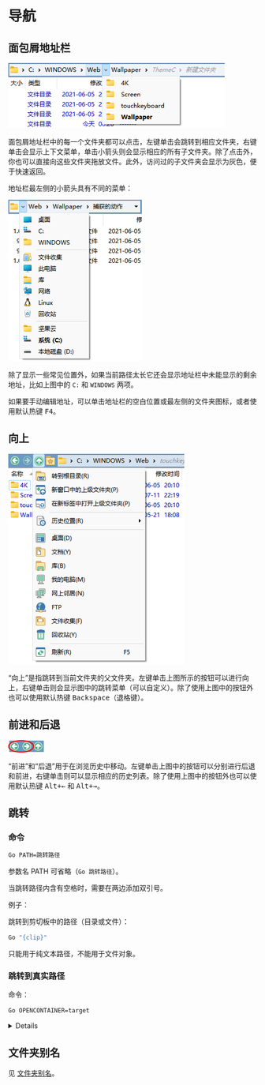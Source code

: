 # 导航
## 面包屑地址栏
![](images/面包屑.png)

面包屑地址栏中的每一个文件夹都可以点击，左键单击会跳转到相应文件夹，右键单击会显示上下文菜单，单击小箭头则会显示相应的所有子文件夹。除了点击外，你也可以直接向这些文件夹拖放文件。此外，访问过的子文件夹会显示为灰色，便于快速返回。

地址栏最左侧的小箭头具有不同的菜单：

![](images/面包屑-菜单.png)

除了显示一些常见位置外，如果当前路径太长它还会显示地址栏中未能显示的剩余地址，比如上图中的 `C:` 和 `WINDOWS` 两项。

如果要手动编辑地址，可以单击地址栏的空白位置或最左侧的文件夹图标，或者使用默认热键 <kbd>F4</kbd>。

## 向上
![](images/向上.png)

“向上”是指跳转到当前文件夹的父文件夹。左键单击上图所示的按钮可以进行向上，右键单击则会显示图中的跳转菜单（可以自定义）。除了使用上图中的按钮外也可以使用默认热键 <kbd>Backspace</kbd>（退格键）。

## 前进和后退
![](images/前进和后退.png)

“前进”和“后退”用于在浏览历史中移动。左键单击上图中的按钮可以分别进行后退和前进，右键单击则可以显示相应的历史列表。除了使用上图中的按钮外也可以使用默认热键 <kbd><kbd>Alt</kbd>+<kbd>←</kbd></kbd> 和 <kbd><kbd>Alt</kbd>+<kbd>→</kbd></kbd>。

## 跳转
### 命令
```cmd
Go PATH=跳转路径
```
参数名 PATH 可省略（`Go 跳转路径`）。

当跳转路径内含有空格时，需要在两边添加双引号。

例子：

跳转到剪切板中的路径（目录或文件）：
```cmd
Go "{clip}"
```
只能用于纯文本路径，不能用于文件对象。

### 跳转到真实路径
命令：
```cmd
Go OPENCONTAINER=target
```

<details>

- OPENCONTAINER：文件集合、库、平面视图
  ```cmd
  Go OPENCONTAINER
  ```
- OPENCONTAINER：文件集合、库、平面视图、快捷方式、符号链接、junction
  ```cmd
  Go OPENCONTAINER=target
  ```
- {filepath}

  ```cmd
  @set a={filepath}
  Go {$a}
  ```
  如果不将 `{filepath}` 设置到变量，路径就不会被展开为真实路径。

  另一种展开方法是：
  ```cmd
  dopusrt.exe /open {filepath}
  ```
- 打开文件所在的位置

  ```cmd
  ContextMenu VERB="opencontaining" LOOKUP
  ```
  只能在新窗口打开。
</details>

## 文件夹别名
见 [文件夹别名](../文件操作/文件夹别名.md)。